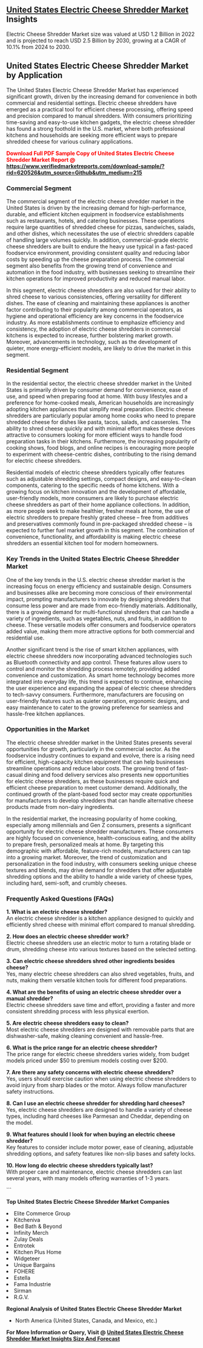 <h2><a href="https://www.verifiedmarketreports.com/download-sample/?rid=620526&amp;utm_source=Github&amp;utm_medium=215" target="_blank">United States Electric Cheese Shredder Market</a> Insights</h2><p>Electric Cheese Shredder Market size was valued at USD 1.2 Billion in 2022 and is projected to reach USD 2.5 Billion by 2030, growing at a CAGR of 10.1% from 2024 to 2030.</p><p><h2>United States Electric Cheese Shredder Market by Application</h2><p>The United States Electric Cheese Shredder Market has experienced significant growth, driven by the increasing demand for convenience in both commercial and residential settings. Electric cheese shredders have emerged as a practical tool for efficient cheese processing, offering speed and precision compared to manual shredders. With consumers prioritizing time-saving and easy-to-use kitchen gadgets, the electric cheese shredder has found a strong foothold in the U.S. market, where both professional kitchens and households are seeking more efficient ways to prepare shredded cheese for various culinary applications. <strong><p><span class=""><span style="color: #ff0000;"><strong>Download Full PDF Sample Copy of United States Electric Cheese Shredder Market Report</strong> @ </span><a href="https://www.verifiedmarketreports.com/download-sample/?rid=620526&amp;utm_source=Github&amp;utm_medium=215" target="_blank">https://www.verifiedmarketreports.com/download-sample/?rid=620526&amp;utm_source=Github&amp;utm_medium=215</a></span></p></strong></p><h3>Commercial Segment</h3><p>The commercial segment of the electric cheese shredder market in the United States is driven by the increasing demand for high-performance, durable, and efficient kitchen equipment in foodservice establishments such as restaurants, hotels, and catering businesses. These operations require large quantities of shredded cheese for pizzas, sandwiches, salads, and other dishes, which necessitates the use of electric shredders capable of handling large volumes quickly. In addition, commercial-grade electric cheese shredders are built to endure the heavy use typical in a fast-paced foodservice environment, providing consistent quality and reducing labor costs by speeding up the cheese preparation process. The commercial segment also benefits from the growing trend of convenience and automation in the food industry, with businesses seeking to streamline their kitchen operations for improved productivity and reduced manual labor.<p>In this segment, electric cheese shredders are also valued for their ability to shred cheese to various consistencies, offering versatility for different dishes. The ease of cleaning and maintaining these appliances is another factor contributing to their popularity among commercial operators, as hygiene and operational efficiency are key concerns in the foodservice industry. As more establishments continue to emphasize efficiency and consistency, the adoption of electric cheese shredders in commercial kitchens is expected to increase, further bolstering market growth. Moreover, advancements in technology, such as the development of quieter, more energy-efficient models, are likely to drive the market in this segment.</p><h3>Residential Segment</h3><p>In the residential sector, the electric cheese shredder market in the United States is primarily driven by consumer demand for convenience, ease of use, and speed when preparing food at home. With busy lifestyles and a preference for home-cooked meals, American households are increasingly adopting kitchen appliances that simplify meal preparation. Electric cheese shredders are particularly popular among home cooks who need to prepare shredded cheese for dishes like pasta, tacos, salads, and casseroles. The ability to shred cheese quickly and with minimal effort makes these devices attractive to consumers looking for more efficient ways to handle food preparation tasks in their kitchens. Furthermore, the increasing popularity of cooking shows, food blogs, and online recipes is encouraging more people to experiment with cheese-centric dishes, contributing to the rising demand for electric cheese shredders.<p>Residential models of electric cheese shredders typically offer features such as adjustable shredding settings, compact designs, and easy-to-clean components, catering to the specific needs of home kitchens. With a growing focus on kitchen innovation and the development of affordable, user-friendly models, more consumers are likely to purchase electric cheese shredders as part of their home appliance collections. In addition, as more people seek to make healthier, fresher meals at home, the use of electric shredders to prepare freshly grated cheese – free from additives and preservatives commonly found in pre-packaged shredded cheese – is expected to further fuel market growth in this segment. The combination of convenience, functionality, and affordability is making electric cheese shredders an essential kitchen tool for modern homeowners.</p><h3>Key Trends in the United States Electric Cheese Shredder Market</h3><p>One of the key trends in the U.S. electric cheese shredder market is the increasing focus on energy efficiency and sustainable design. Consumers and businesses alike are becoming more conscious of their environmental impact, prompting manufacturers to innovate by designing shredders that consume less power and are made from eco-friendly materials. Additionally, there is a growing demand for multi-functional shredders that can handle a variety of ingredients, such as vegetables, nuts, and fruits, in addition to cheese. These versatile models offer consumers and foodservice operators added value, making them more attractive options for both commercial and residential use.</p><p>Another significant trend is the rise of smart kitchen appliances, with electric cheese shredders now incorporating advanced technologies such as Bluetooth connectivity and app control. These features allow users to control and monitor the shredding process remotely, providing added convenience and customization. As smart home technology becomes more integrated into everyday life, this trend is expected to continue, enhancing the user experience and expanding the appeal of electric cheese shredders to tech-savvy consumers. Furthermore, manufacturers are focusing on user-friendly features such as quieter operation, ergonomic designs, and easy maintenance to cater to the growing preference for seamless and hassle-free kitchen appliances.</p><h3>Opportunities in the Market</h3><p>The electric cheese shredder market in the United States presents several opportunities for growth, particularly in the commercial sector. As the foodservice industry continues to expand and evolve, there is a rising need for efficient, high-capacity kitchen equipment that can help businesses streamline operations and reduce labor costs. The growing trend of fast-casual dining and food delivery services also presents new opportunities for electric cheese shredders, as these businesses require quick and efficient cheese preparation to meet customer demand. Additionally, the continued growth of the plant-based food sector may create opportunities for manufacturers to develop shredders that can handle alternative cheese products made from non-dairy ingredients.</p><p>In the residential market, the increasing popularity of home cooking, especially among millennials and Gen Z consumers, presents a significant opportunity for electric cheese shredder manufacturers. These consumers are highly focused on convenience, health-conscious eating, and the ability to prepare fresh, personalized meals at home. By targeting this demographic with affordable, feature-rich models, manufacturers can tap into a growing market. Moreover, the trend of customization and personalization in the food industry, with consumers seeking unique cheese textures and blends, may drive demand for shredders that offer adjustable shredding options and the ability to handle a wide variety of cheese types, including hard, semi-soft, and crumbly cheeses.</p><h3>Frequently Asked Questions (FAQs)</h3><p><strong>1. What is an electric cheese shredder?</strong><br> An electric cheese shredder is a kitchen appliance designed to quickly and efficiently shred cheese with minimal effort compared to manual shredding.</p><p><strong>2. How does an electric cheese shredder work?</strong><br> Electric cheese shredders use an electric motor to turn a rotating blade or drum, shredding cheese into various textures based on the selected setting.</p><p><strong>3. Can electric cheese shredders shred other ingredients besides cheese?</strong><br> Yes, many electric cheese shredders can also shred vegetables, fruits, and nuts, making them versatile kitchen tools for different food preparations.</p><p><strong>4. What are the benefits of using an electric cheese shredder over a manual shredder?</strong><br> Electric cheese shredders save time and effort, providing a faster and more consistent shredding process with less physical exertion.</p><p><strong>5. Are electric cheese shredders easy to clean?</strong><br> Most electric cheese shredders are designed with removable parts that are dishwasher-safe, making cleaning convenient and hassle-free.</p><p><strong>6. What is the price range for an electric cheese shredder?</strong><br> The price range for electric cheese shredders varies widely, from budget models priced under $50 to premium models costing over $200.</p><p><strong>7. Are there any safety concerns with electric cheese shredders?</strong><br> Yes, users should exercise caution when using electric cheese shredders to avoid injury from sharp blades or the motor. Always follow manufacturer safety instructions.</p><p><strong>8. Can I use an electric cheese shredder for shredding hard cheeses?</strong><br> Yes, electric cheese shredders are designed to handle a variety of cheese types, including hard cheeses like Parmesan and Cheddar, depending on the model.</p><p><strong>9. What features should I look for when buying an electric cheese shredder?</strong><br> Key features to consider include motor power, ease of cleaning, adjustable shredding options, and safety features like non-slip bases and safety locks.</p><p><strong>10. How long do electric cheese shredders typically last?</strong><br> With proper care and maintenance, electric cheese shredders can last several years, with many models offering warranties of 1-3 years.</p>```</p><p><strong>Top United States Electric Cheese Shredder Market Companies</strong></p><div data-test-id=""><p><li>Elite Commerce Group</li><li> Kitcheniva</li><li> Bed Bath & Beyond</li><li> Infinity Merch</li><li> Zulay Deals</li><li> Entrotek</li><li> Kitchen Plus Home</li><li> Widgeteer</li><li> Unique Bargains</li><li> FOHERE</li><li> Estella</li><li> Fama Industrie</li><li> Sirman</li><li> R.G.V.</li></p><div><strong>Regional Analysis of&nbsp;United States Electric Cheese Shredder Market</strong></div><ul><li dir="ltr"><p dir="ltr">North America&nbsp;(United States, Canada, and Mexico, etc.)</p></li></ul><p><strong>For More Information or Query, Visit @&nbsp;</strong><strong><a href="https://www.verifiedmarketreports.com/product/electric-cheese-shredder-market/?utm_source=Github&amp;utm_medium=215" target="_blank">United States Electric Cheese Shredder Market Insights Size And Forecast</a></strong></p></div>

